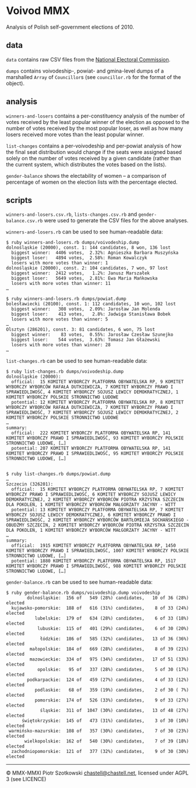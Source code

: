 Voivod MMX
==========

Analysis of Polish self-government elections of 2010.

data
----

`data` contains raw CSV files from the [National
Electoral Commission](http://wybory2010.pkw.gov.pl).

`dumps` contains voivodeship-, powiat- and gmina-level
dumps of a marshalled `Array` of `Councillor`s (see
`councillor.rb` for the format of the object).

analysis
--------

`winners-and-losers` contains a per-constituency analysis of the number
of votes received by the least popular winner of the election as opposed
to the number of votes received by the most popular loser, as well as
how many losers received more votes than the least popular winner.

`list-changes` contains a per-voivodeship and per-powiat
analysis of how the final seat distribution would change
if the seats were assigned based solely on the number of
votes received by a given candidate (rather than the current
system, which distributes the votes based on the lists).

`gender-balance` shows the electability of women – a comparison of
percentage of women on the election lists with the percentage elected.

scripts
-------

`winners-and-losers.csv.rb`, `lists-changes.csv.rb`
and `gender-balance.csv.rb` were used to generate
the CSV files for the above analyses.

`winners-and-losers.rb` can be used to see human-readable data:

    $ ruby winners-and-losers.rb dumps/voivodeship.dump
    dolnośląskie (20000), const. 1: 144 candidates, 8 won, 136 lost
      biggest winner:  4406 votes,  2.32%: Agnieszka Barbara Muszyńska
      biggest loser:   4894 votes,  2.58%: Roman Kowalczyk
      losers with more votes than winner: 1
    dolnośląskie (20000), const. 2: 104 candidates, 7 won, 97 lost
      biggest winner:  2412 votes,   1.2%: Janusz Marszałek
      biggest loser:   5649 votes,  2.81%: Ewa Maria Mańkowska
      losers with more votes than winner: 11
    …

    $ ruby winners-and-losers.rb dumps/powiat.dump
    bolesławiecki (20100), const. 1: 112 candidates, 10 won, 102 lost
      biggest winner:   308 votes,  2.09%: Jarosław Jan Molenda
      biggest loser:    413 votes,   2.8%: Jadwiga Stanisława Bobek
      losers with more votes than winner: 5
    …
    Olsztyn (286201), const. 3: 81 candidates, 6 won, 75 lost
      biggest winner:    83 votes,  0.55%: Jarosław Czesław Szunejko
      biggest loser:    544 votes,  3.63%: Tomasz Jan Głażewski
      losers with more votes than winner: 28
    …

`list-changes.rb` can be used to see human-readable data:

    $ ruby list-changes.rb dumps/voivodeship.dump
    dolnośląskie (20000):
      official:  15 KOMITET WYBORCZY PLATFORMA OBYWATELSKA RP, 9 KOMITET WYBORCZY WYBORCÓW RAFAŁA DUTKIEWICZA, 7 KOMITET WYBORCZY PRAWO I SPRAWIEDLIWOŚĆ, 4 KOMITET WYBORCZY SOJUSZ LEWICY DEMOKRATYCZNEJ, 1 KOMITET WYBORCZY POLSKIE STRONNICTWO LUDOWE
      potential: 12 KOMITET WYBORCZY PLATFORMA OBYWATELSKA RP, 8 KOMITET WYBORCZY WYBORCÓW RAFAŁA DUTKIEWICZA, 7 KOMITET WYBORCZY PRAWO I SPRAWIEDLIWOŚĆ, 7 KOMITET WYBORCZY SOJUSZ LEWICY DEMOKRATYCZNEJ, 2 KOMITET WYBORCZY POLSKIE STRONNICTWO LUDOWE
    …
    summary:
      official:  222 KOMITET WYBORCZY PLATFORMA OBYWATELSKA RP, 141 KOMITET WYBORCZY PRAWO I SPRAWIEDLIWOŚĆ, 93 KOMITET WYBORCZY POLSKIE STRONNICTWO LUDOWE, […]
      potential: 207 KOMITET WYBORCZY PLATFORMA OBYWATELSKA RP, 141 KOMITET WYBORCZY PRAWO I SPRAWIEDLIWOŚĆ, 95 KOMITET WYBORCZY POLSKIE STRONNICTWO LUDOWE, […]


    $ ruby list-changes.rb dumps/powiat.dump
    …
    Szczecin (326201):
      official:  15 KOMITET WYBORCZY PLATFORMA OBYWATELSKA RP, 7 KOMITET WYBORCZY PRAWO I SPRAWIEDLIWOŚĆ, 6 KOMITET WYBORCZY SOJUSZ LEWICY DEMOKRATYCZNEJ, 2 KOMITET WYBORCZY WYBORCÓW PIOTRA KRZYSTKA SZCZECIN DLA POKOLEŃ, 1 KOMITET WYBORCZY WYBORCÓW MAŁGORZATY JACYNY - WITT
      potential: 13 KOMITET WYBORCZY PLATFORMA OBYWATELSKA RP, 7 KOMITET WYBORCZY SOJUSZ LEWICY DEMOKRATYCZNEJ, 6 KOMITET WYBORCZY PRAWO I SPRAWIEDLIWOŚĆ, 2 KOMITET WYBORCZY WYBORCÓW BARTŁOMIEJA SOCHAŃSKIEGO - OBUDŹMY SZCZECIN, 2 KOMITET WYBORCZY WYBORCÓW PIOTRA KRZYSTKA SZCZECIN DLA POKOLEŃ, 1 KOMITET WYBORCZY WYBORCÓW MAŁGORZATY JACYNY - WITT
    …
    summary:
      official:  1915 KOMITET WYBORCZY PLATFORMA OBYWATELSKA RP, 1450 KOMITET WYBORCZY PRAWO I SPRAWIEDLIWOŚĆ, 1007 KOMITET WYBORCZY POLSKIE STRONNICTWO LUDOWE, […]
      potential: 1880 KOMITET WYBORCZY PLATFORMA OBYWATELSKA RP, 1517 KOMITET WYBORCZY PRAWO I SPRAWIEDLIWOŚĆ, 988 KOMITET WYBORCZY POLSKIE STRONNICTWO LUDOWE, […]

`gender-balance.rb` can be used to see human-readable data:

    $ ruby gender-balance.rb dumps/voivodeship.dump voivodeship
            dolnośląskie:  156 of   549 (28%) candidates,   10 of 36 (28%) elected
      kujawsko-pomorskie:  188 of   616 (31%) candidates,    8 of 33 (24%) elected
               lubelskie:  179 of   634 (28%) candidates,    6 of 33 (18%) elected
                lubuskie:  115 of   401 (29%) candidates,    6 of 30 (20%) elected
                 łódzkie:  186 of   585 (32%) candidates,   13 of 36 (36%) elected
             małopolskie:  184 of   669 (28%) candidates,    8 of 39 (21%) elected
             mazowieckie:  334 of   975 (34%) candidates,   17 of 51 (33%) elected
                opolskie:   95 of   337 (28%) candidates,    5 of 30 (17%) elected
            podkarpackie:  124 of   459 (27%) candidates,    4 of 33 (12%) elected
               podlaskie:   68 of   359 (19%) candidates,    2 of 30 ( 7%) elected
               pomorskie:  174 of   526 (33%) candidates,    9 of 33 (27%) elected
                 śląskie:  311 of  1047 (30%) candidates,   13 of 48 (27%) elected
          świętokrzyskie:  145 of   473 (31%) candidates,    3 of 30 (10%) elected
     warmińsko-mazurskie:  108 of   357 (30%) candidates,    7 of 30 (23%) elected
           wielkopolskie:  162 of   540 (30%) candidates,    7 of 39 (18%) elected
      zachodniopomorskie:  121 of   377 (32%) candidates,    9 of 30 (30%) elected

---

© MMX-MMXI Piotr Szotkowski <chastell@chastell.net>, licensed under AGPL 3 (see LICENCE)
